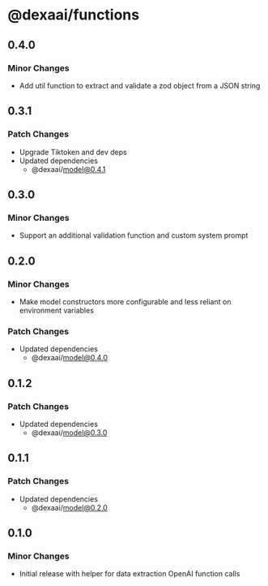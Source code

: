 # @dexaai/functions

## 0.4.0

### Minor Changes

- Add util function to extract and validate a zod object from a JSON string

## 0.3.1

### Patch Changes

- Upgrade Tiktoken and dev deps
- Updated dependencies
  - @dexaai/model@0.4.1

## 0.3.0

### Minor Changes

- Support an additional validation function and custom system prompt

## 0.2.0

### Minor Changes

- Make model constructors more configurable and less reliant on environment variables

### Patch Changes

- Updated dependencies
  - @dexaai/model@0.4.0

## 0.1.2

### Patch Changes

- Updated dependencies
  - @dexaai/model@0.3.0

## 0.1.1

### Patch Changes

- Updated dependencies
  - @dexaai/model@0.2.0

## 0.1.0

### Minor Changes

- Initial release with helper for data extraction OpenAI function calls
